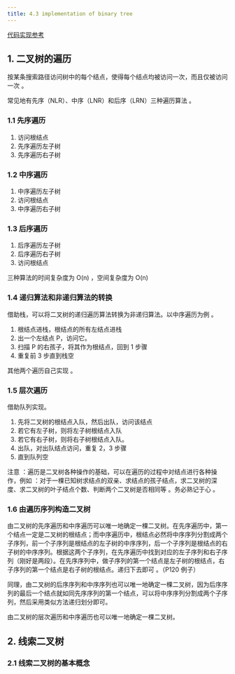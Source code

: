 ```yaml
---
title: 4.3 implementation of binary tree
---
```


[代码实现参考](https://dengwenfeng.com/algorithm-learning/2019/07/11/binary-tree.html)

## 1. 二叉树的遍历

按某条搜索路径访问树中的每个结点，使得每个结点均被访问一次，而且仅被访问一次 。

常见地有先序（NLR）、中序（LNR）和后序（LRN）三种遍历算法 。

### 1.1 先序遍历

1. 访问根结点
2. 先序遍历左子树
3. 先序遍历右子树

### 1.2 中序遍历

1. 中序遍历左子树
2. 访问根结点
3. 中序遍历右子树

### 1.3 后序遍历

1. 后序遍历左子树
2. 后序遍历右子树
3. 访问根结点

三种算法的时间复杂度为 O(n) ，空间复杂度为 O(n)

### 1.4 递归算法和非递归算法的转换

借助栈，可以将二叉树的递归遍历算法转换为非递归算法。以中序遍历为例 。

1. 根结点进栈，根结点的所有左结点进栈
2. 出一个左结点 P，访问它。
3. 扫描 P 的右孩子，将其作为根结点，回到 1 步骤 
4. 重复前 3 步直到栈空

其他两个遍历自己实现 。

### 1.5 层次遍历

借助队列实现。

1. 先将二叉树的根结点入队，然后出队，访问该结点
2. 若它有左子树，则将左子树根结点入队
3. 若它有右子树，则将右子树根结点入队。
4. 出队，对出队结点访问，重复 2，3 步骤
5. 直到队列空

注意 ：遍历是二叉树各种操作的基础，可以在遍历的过程中对结点进行各种操作，例如 ：对于一棵已知树求结点的双亲、求结点的孩子结点，求二叉树的深度、求二叉树的叶子结点个数、判断两个二叉树是否相同等 。务必熟记于心 。

### 1.6 由遍历序列构造二叉树

由二叉树的先序遍历和中序遍历可以唯一地确定一棵二叉树。在先序遍历中，第一个结点一定是二叉树的根结点；而中序遍历中，根结点必然将中序序列分割成两个子序列，前一个子序列是根结点的左子树的中序序列，后一个子序列是根结点的右子树的中序序列。根据这两个子序列，在先序遍历中找到对应的左子序列和右子序列（刚好是两段）。在先序序列中，做子序列的第一个结点是左子树的根结点，右子序列的第一个结点是右子树的根结点。递归下去即可 。（P120 例子）

同理，由二叉树的后序序列和中序序列也可以唯一地确定一棵二叉树，因为后序序列的最后一个结点就如同先序序列的第一个结点，可以将中序序列分割成两个子序列，然后采用类似方法递归划分即可。

由二叉树的层次遍历和中序遍历也可以唯一地确定一棵二叉树。

## 2. 线索二叉树

### 2.1 线索二叉树的基本概念


